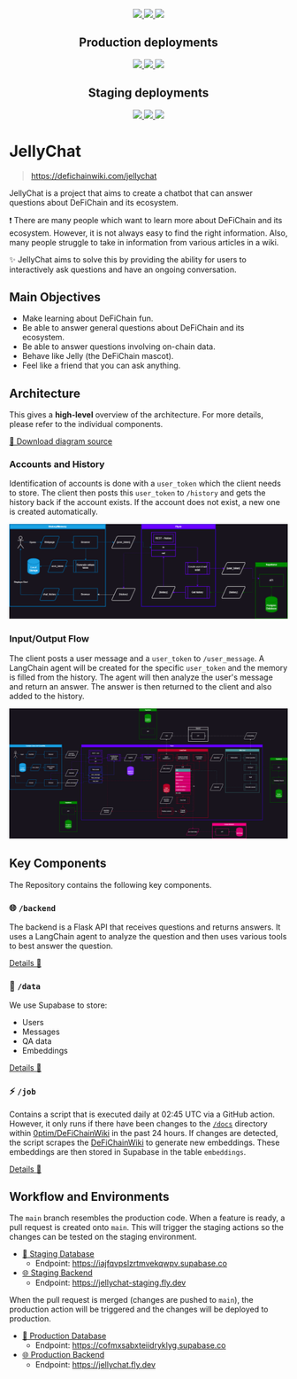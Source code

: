<p align="center">
  <a href="https://t.me/+nl8AbyS6izZjNjc0">
    <img
      src="https://badgen.net/badge/Join%20us%20on/Telegram/1a98fc?icon=telegram"
    />
  </a>
  <a href="https://defichainwiki.com/jellychat">
    <img
      src="https://badgen.net/badge/Open%20JellyChat/Website?icon=chrome&color=red"
    />
  </a>
  <a>
    <img
      src="https://badgen.net/https/jellychat.fly.dev/human_message_count"
    />
  </a>
</p>

<h2 align="center">Production deployments</h2>

<p align="center">
  <a
    href="https://github.com/0ptim/JellyChat/actions/workflows/fly_production.yml"
  >
    <img
      src="https://github.com/0ptim/JellyChat/actions/workflows/fly_production.yml/badge.svg"
    />
  </a>
  <a
    href="https://github.com/0ptim/JellyChat/actions/workflows/supabase_production.yml"
  >
    <img
      src="https://github.com/0ptim/JellyChat/actions/workflows/supabase_production.yml/badge.svg"
    />
  </a>
  <a
    href="https://github.com/0ptim/JellyChat/actions/workflows/wiki_scraping_production.yml"
  >
    <img
      src="https://github.com/0ptim/JellyChat/actions/workflows/wiki_scraping_production.yml/badge.svg"
    />
  </a>
</p>

<h2 align="center">Staging deployments</h2>

<p align="center">
  <a
    href="https://github.com/0ptim/JellyChat/actions/workflows/fly_staging.yml"
  >
    <img
      src="https://github.com/0ptim/JellyChat/actions/workflows/fly_staging.yml/badge.svg"
    />
  </a>
  <a
    href="https://github.com/0ptim/JellyChat/actions/workflows/supabase_staging.yml"
  >
    <img
      src="https://github.com/0ptim/JellyChat/actions/workflows/supabase_staging.yml/badge.svg"
    />
  </a>
  <a
    href="https://github.com/0ptim/JellyChat/actions/workflows/wiki_scraping_staging.yml"
  >
    <img
      src="https://github.com/0ptim/JellyChat/actions/workflows/wiki_scraping_staging.yml/badge.svg"
    />
  </a>
</p>

# JellyChat

> https://defichainwiki.com/jellychat

JellyChat is a project that aims to create a chatbot that can answer questions about DeFiChain and its ecosystem.

❗ There are many people which want to learn more about DeFiChain and its ecosystem. However, it is not always easy to find the right information. Also, many people struggle to take in information from various articles in a wiki.

✨ JellyChat aims to solve this by providing the ability for users to interactively ask questions and have an ongoing conversation.

## Main Objectives

- Make learning about DeFiChain fun.
- Be able to answer general questions about DeFiChain and its ecosystem.
- Be able to answer questions involving on-chain data.
- Behave like Jelly (the DeFiChain mascot).
- Feel like a friend that you can ask anything.

## Architecture

This gives a **high-level** overview of the architecture. For more details, please refer to the individual components.

[📂 Download diagram source](./docs/process.drawio)

### Accounts and History

Identification of accounts is done with a `user_token` which the client needs to store. The client then posts this `user_token` to `/history` and gets the history back if the account exists. If the account does not exist, a new one is created automatically.

![Architectural overview of accounts and history](./docs/process-Accounts-History.png)

### Input/Output Flow

The client posts a user message and a `user_token` to `/user_message`. A LangChain agent will be created for the specific `user_token` and the memory is filled from the history. The agent will then analyze the user's message and return an answer. The answer is then returned to the client and also added to the history.

![Architectural overview of input and output flow](./docs/process-Input-Output-Flow.png)

## Key Components

The Repository contains the following key components.

### 🌐 `/backend`

The backend is a Flask API that receives questions and returns answers. It uses a LangChain agent to analyze the question and then uses various tools to best answer the question.

[Details 🔎](./backend/README.md)

### 💽 `/data`

We use Supabase to store:

- Users
- Messages
- QA data
- Embeddings

[Details 🔎](./data/README.md)

### ⚡️ `/job`

Contains a script that is executed daily at 02:45 UTC via a GitHub action. However, it only runs if there have been changes to the [`/docs`](https://github.com/0ptim/DeFiChainWiki/tree/main/docs) directory within [0ptim/DeFiChainWiki](https://github.com/0ptim/DeFiChainWiki) in the past 24 hours. If changes are detected, the script scrapes the [DeFiChainWiki](defichainwiki.com) to generate new embeddings. These embeddings are then stored in Supabase in the table `embeddings`.

[Details 🔎](./job/README.md)

## Workflow and Environments

The `main` branch resembles the production code. When a feature is ready, a pull request is created onto `main`. This will trigger the staging actions so the changes can be tested on the staging environment.

- [💽 Staging Database](https://supabase.com/dashboard/project/iajfqvpslzrtmvekqwpv)
  - Endpoint: https://iajfqvpslzrtmvekqwpv.supabase.co
- [🌐 Staging Backend](https://fly.io/apps/jellychat-staging)
  - Endpoint: https://jellychat-staging.fly.dev

When the pull request is merged (changes are pushed to `main`), the production action will be triggered and the changes will be deployed to production.

- [💽 Production Database](https://supabase.com/dashboard/project/cofmxsabxteiidryklyg)
  - Endpoint: https://cofmxsabxteiidryklyg.supabase.co
- [🌐 Production Backend](https://fly.io/apps/jellychat)
  - Endpoint: https://jellychat.fly.dev
